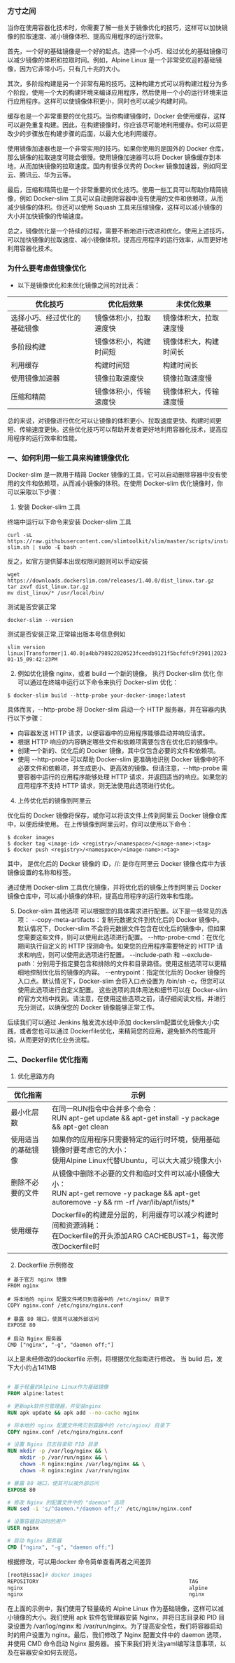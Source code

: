 ### 方寸之间

当你在使用容器化技术时，你需要了解一些关于镜像优化的技巧，这样可以加快镜像的拉取速度、减小镜像体积、提高应用程序的运行效率。

首先，一个好的基础镜像是一个好的起点。选择一个小巧、经过优化的基础镜像可以减少镜像的体积和拉取时间。例如，Alpine Linux 是一个非常受欢迎的基础镜像，因为它非常小巧，只有几十兆的大小。

其次，多阶段构建是另一个非常有用的技巧。这种构建方式可以将构建过程分为多个阶段，使用一个大的构建环境来编译应用程序，然后使用一个小的运行环境来运行应用程序。这样可以使镜像体积更小，同时也可以减少构建时间。

缓存也是一个非常重要的优化技巧。当你构建镜像时，Docker 会使用缓存，这样可以避免重复构建。因此，在构建镜像时，你应该尽可能地利用缓存。你可以将更改少的步骤放在构建步骤的后面，以最大化地利用缓存。

使用镜像加速器也是一个非常实用的技巧。如果你使用的是国外的 Docker 仓库，那么镜像的拉取速度可能会很慢。使用镜像加速器可以将 Docker 镜像缓存到本地，从而加快镜像的拉取速度。国内有很多优秀的 Docker 镜像加速器，例如阿里云、腾讯云、华为云等。

最后，压缩和精简也是一个非常重要的优化技巧。使用一些工具可以帮助你精简镜像，例如 Docker-slim 工具可以自动删除容器中没有使用的文件和依赖项，从而减少镜像的体积。你还可以使用 Squash 工具来压缩镜像，这样可以减小镜像的大小并加快镜像的传输速度。

总之，镜像优化是一个持续的过程，需要不断地进行改进和优化。使用上述技巧，可以加快镜像的拉取速度、减小镜像体积，提高应用程序的运行效率，从而更好地利用容器化技术。

### 为什么要考虑做镜像优化

- 以下是镜像优化和未优化镜像之间的对比表：


| 优化技巧                     | 优化后效果             | 未优化效果             |
| ---------------------------- | ---------------------- | ---------------------- |
| 选择小巧、经过优化的基础镜像 | 镜像体积小，拉取速度快 | 镜像体积大，拉取速度慢 |
| 多阶段构建                   | 镜像体积小，构建时间短 | 镜像体积大，构建时间长 |
| 利用缓存                     | 构建时间短             | 构建时间长             |
| 使用镜像加速器               | 镜像拉取速度快         | 镜像拉取速度慢         |
| 压缩和精简                   | 镜像体积小，传输速度快 | 镜像体积大，传输速度慢 |

总的来说，对镜像进行优化可以让镜像的体积更小、拉取速度更快、构建时间更短、传输速度更快。这些优化技巧可以帮助开发者更好地利用容器化技术，提高应用程序的运行效率和性能。

### 一、如何利用一些工具来构建镜像优化

Docker-slim 是一款用于精简 Docker 镜像的工具，它可以自动删除容器中没有使用的文件和依赖项，从而减小镜像的体积。在使用 Docker-slim 优化镜像时，你可以采取以下步骤：

1. 安装 Docker-slim 工具

终端中运行以下命令来安装 Docker-slim 工具

```shell
curl -sL https://raw.githubusercontent.com/slimtoolkit/slim/master/scripts/install-slim.sh | sudo -E bash -
```

反之，如官方提供脚本出现权限问题则可以手动安装

```shell
wget https://downloads.dockerslim.com/releases/1.40.0/dist_linux.tar.gz
tar zxvf dist_linux.tar.gz
mv dist_linux/* /usr/local/bin/
```

测试是否安装正常

```shell
docker-slim --version
```

测试是否安装正常,正常输出版本号信息例如

```shell
slim version linux|Transformer|1.40.0|a4bb798922820523fceedb9121f5bcfdfc9f2901|2023-01-15_09:42:23PM
```

2. 例如优化镜像 nginx，或者 build 一个新的镜像。
   执行 Docker-slim 优化
   你可以通过在终端中运行以下命令来执行 Docker-slim 优化：

```shell
$ docker-slim build --http-probe your-docker-image:latest
```

具体而言，--http-probe 将 Docker-slim 启动一个 HTTP 服务器，并在容器内执行以下步骤：

- 向容器发送 HTTP 请求，以便容器中的应用程序能够启动并响应请求。
- 根据 HTTP 响应的内容确定哪些文件和依赖项需要包含在优化后的镜像中。
- 创建一个新的、优化后的 Docker 镜像，其中仅包含必要的文件和依赖项。
- 使用 --http-probe 可以帮助 Docker-slim 更准确地识别 Docker 镜像中的不必要文件和依赖项，并生成更小、更高效的镜像。但请注意，--http-probe 需要容器中运行的应用程序能够处理 HTTP 请求，并返回适当的响应。如果您的应用程序不支持 HTTP 请求，则无法使用此选项进行优化。

4. 上传优化后的镜像到阿里云

优化后的 Docker 镜像将保存，或你可以将该文件上传到阿里云 Docker 镜像仓库中，以便后续使用。
在上传镜像到阿里云时，你可以使用以下命令：

```shell
$ dcoker images
$ docker tag <image-id> <registry>/<namespace>/<image-name>:<tag>
$ docker push <registry>/<namespace>/<image-name>:<tag>
```

其中，<image-id> 是优化后的 Docker 镜像的 ID，<registry>/<namespace>/<image-name>:<tag> 是你在阿里云 Docker 镜像仓库中为该镜像设置的名称和标签。

通过使用 Docker-slim 工具优化镜像，并将优化后的镜像上传到阿里云 Docker 镜像仓库中，可以减小镜像的体积，提高应用程序的运行效率和性能。

5. Docker-slim 其他选项
   可以根据您的具体需求进行配置。以下是一些常见的选项：
   --copy-meta-artifacts：复制元数据文件到优化后的 Docker 镜像中。默认情况下，Docker-slim 不会将元数据文件包含在优化后的镜像中，但如果您需要这些文件，则可以使用此选项进行配置。
   --http-probe-cmd：在优化期间执行自定义的 HTTP 探测命令。如果您的应用程序需要特定的 HTTP 请求和响应，则可以使用此选项进行配置。
   --include-path 和 --exclude-path：分别用于指定要包含和排除的文件和目录路径。使用这些选项可以更精细地控制优化后的镜像的内容。
   --entrypoint：指定优化后的 Docker 镜像的入口点。默认情况下，Docker-slim 会将入口点设置为 /bin/sh -c，但您可以使用此选项进行自定义配置。
   这些选项的具体用法和细节可以在 Docker-slim 的官方文档中找到。请注意，在使用这些选项之前，请仔细阅读文档，并进行充分测试，以确保您的 Docker 镜像能够正常工作。

后续我们可以通过 Jenkins 触发流水线中添加 dockerslim配置优化镜像大小实践，或者您也可以通过 Dockerfile优化，来精简您的应用，避免额外的性能开销，从而更好的优化业务流程。 

### 二、Dockerfile 优化指南

1. 优化思路方向

| 优化指南      | 示例                                                                                                                                            |
|-----------| ----------------------------------------------------------------------------------------------------------------------------------------------- |
| 最小化层数     | 在同一RUN指令中合并多个命令：<br/>RUN apt-get update && apt-get install -y package && apt-get clean                                             |
| 使用适当的基础镜像 | 如果你的应用程序只需要特定的运行时环境，使用基础镜像时要考虑它的大小：<br/>使用Alpine Linux代替Ubuntu，可以大大减少镜像大小                     |
| 删除不必要的文件  | 从镜像中删除不必要的文件和临时文件可以减小镜像大小：<br/>RUN apt-get remove -y package && apt-get autoremove -y && rm -rf /var/lib/apt/lists/\* |
| 使用缓存      | Dockerfile的构建是分层的，利用缓存可以减少构建时间和资源消耗：<br/>在Dockerfile的开头添加ARG CACHEBUST=1，每次修改Dockerfile时                  |

2. Dockerfile 示例修改

```docekerfile
# 基于官方 nginx 镜像
FROM nginx

# 将本地的 nginx 配置文件拷贝到容器中的 /etc/nginx/ 目录下
COPY nginx.conf /etc/nginx/nginx.conf

# 暴露 80 端口，使其可以被外部访问
EXPOSE 80

# 启动 Nginx 服务器
CMD ["nginx", "-g", "daemon off;"]

```
以上是未经修改的dockerfile 示例，将根据优化指南进行修改。
当 bulid 后，发下大小约占141MB

```dockerfile

# 基于轻量的Alpine Linux作为基础镜像
FROM alpine:latest

# 更新apk软件包管理器，并安装nginx
RUN apk update && apk add --no-cache nginx

# 将本地的 nginx 配置文件拷贝到容器中的 /etc/nginx/ 目录下
COPY nginx.conf /etc/nginx/nginx.conf

# 设置 Nginx 日志目录和 PID 目录
RUN mkdir -p /var/log/nginx && \
    mkdir -p /var/run/nginx && \
    chown -R nginx:nginx /var/log/nginx && \
    chown -R nginx:nginx /var/run/nginx

# 暴露 80 端口，使其可以被外部访问
EXPOSE 80

# 修改 Nginx 的配置文件中的 "daemon" 选项
RUN sed -i 's/^daemon.*/daemon off;/' /etc/nginx/nginx.conf

# 设置容器启动时的用户
USER nginx

# 启动 Nginx 服务器
CMD ["nginx", "-g", "daemon off;"]
```

根据修改，可以用docker 命令简单查看两者之间差异
```dockerfile
[root@issac]# docker images
REPOSITORY                                                TAG                 IMAGE ID            CREATED             SIZE
nginx                                                     alpine              6bf5f648f2ae        2 minutes ago       9.32 MB
nginx                                                     nginx               3181e7450907        3 hours ago         141 MB
```

在上面的示例中，我们使用了轻量级的 Alpine Linux 作为基础镜像，这样可以减小镜像的大小。我们使用 apk 软件包管理器安装 Nginx，并将日志目录和 PID 目录设置为 /var/log/nginx 和 /var/run/nginx。为了提高安全性，我们将容器启动时的用户设置为 nginx。最后，我们修改了 Nginx 配置文件中的 daemon 选项，并使用 CMD 命令启动 Nginx 服务器。
接下来我们将关注yaml编写注意事项，以及在容器安全如何去规范。
